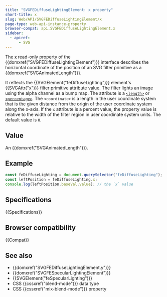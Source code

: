 ```yaml
---
title: "SVGFEDiffuseLightingElement: x property"
short-title: x
slug: Web/API/SVGFEDiffuseLightingElement/x
page-type: web-api-instance-property
browser-compat: api.SVGFEDiffuseLightingElement.x
sidebar:
  - apiref:
      - SVG
---
```


The **`x`** read-only property of the {{domxref("SVGFEDiffuseLightingElement")}} interface describes the horizontal coordinate of the position of an SVG filter primitive as a {{domxref("SVGAnimatedLength")}}.

It reflects the {{SVGElement("feDiffuseLighting")}} element's {{SVGAttr("x")}} filter primitive attribute value. The filter lights an image using the alpha channel as a bump map. The attribute is a [`<length>`](/en-US/docs/Web/SVG/Guides/Content_type#length) or [`<percentage>`](/en-US/docs/Web/SVG/Guides/Content_type#percentage). The `<coordinate>` is a length in the user coordinate system that is the given distance from the origin of the user coordinate system along the x-axis. If the `x` attribute is a percent value, the property value is relative to the width of the filter region in user coordinate system units. The default value is `0`.

## Value

An {{domxref("SVGAnimatedLength")}}.

## Example

```js
const feDiffuseLighting = document.querySelector("feDiffuseLighting");
const leftPosition = feDiffuseLighting.x;
console.log(leftPosition.baseVal.value); // the `x` value
```

## Specifications

{{Specifications}}

## Browser compatibility

{{Compat}}

## See also

- {{domxref("SVGFEDiffuseLightingElement.y")}}
- {{domxref("SVGFESpecularLightingElement")}}
- {{SVGElement("feSpecularLighting")}}
- CSS {{cssxref("blend-mode")}} data type
- CSS {{cssxref("mix-blend-mode")}} property

